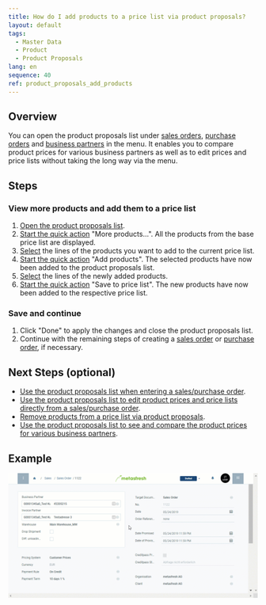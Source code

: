 ```yaml
---
title: How do I add products to a price list via product proposals?
layout: default
tags:
  - Master Data
  - Product
  - Product Proposals
lang: en
sequence: 40
ref: product_proposals_add_products
---
```


## Overview
You can open the product proposals list under [sales orders](SalesOrder_recording), [purchase orders](CreatePurchaseOrder) and [business partners](New_Business_Partner) in the menu. It enables you to compare product prices for various business partners as well as to edit prices and price lists without taking the long way via the menu.

## Steps

### View more products and add them to a price list
1. [Open the product proposals list](Product_proposals_open_list).
1. [Start the quick action](StartAction) "More products...". All the products from the base price list are displayed.
1. [Select](RecordSelection) the lines of the products you want to add to the current price list.
1. [Start the quick action](StartAction) "Add products". The selected products have now been added to the product proposals list.
1. [Select](RecordSelection) the lines of the newly added products.
1. [Start the quick action](StartAction) "Save to price list". The new products have now been added to the respective price list.

### Save and continue
1. Click "Done" to apply the changes and close the product proposals list.
1. Continue with the remaining steps of creating a [sales order](SalesOrder_recording) or [purchase order](CreatePurchaseOrder), if necessary.

## Next Steps (optional)
- [Use the product proposals list when entering a sales/purchase order](Product_proposals_sales_purchase_order).
- [Use the product proposals list to edit product prices and price lists directly from a sales/purchase order](Product_proposals_edit_prices).
- [Remove products from a price list via product proposals](Product_proposals_remove_products).
- [Use the product proposals list to see and compare the product prices for various business partners](Product_proposals_compare_prices).

## Example
![](assets/Product_proposals_add_products.gif)
